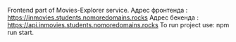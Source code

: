 Frontend part of Movies-Explorer service.
Адрес фронтенда : https://inmovies.students.nomoredomains.rocks
Адрес бекенда : https://api.inmovies.students.nomoredomains.rocks
To run project use: npm run start.
